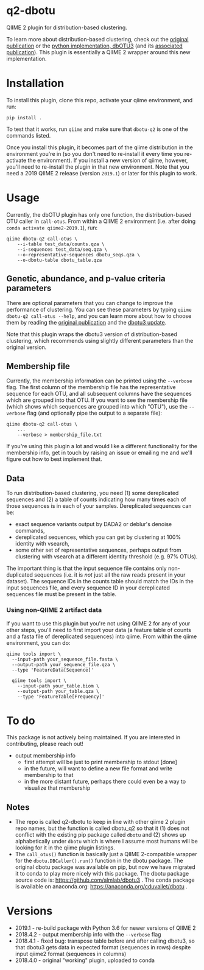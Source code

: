 # q2-dbotu

QIIME 2 plugin for distribution-based clustering.

To learn more about distribution-based clustering, check out the [original publication](http://dx.doi.org/10.1128/AEM.00342-13) or the [python implementation, dbOTU3](https://github.com/swo/dbotu3) (and its [associated publication](https://doi.org/10.1371/journal.pone.0176335)). This plugin is essentially a QIIME 2 wrapper around this new implementation.

# Installation

To install this plugin, clone this repo, activate your qiime environment, and run:

```
pip install .
```

To test that it works, run `qiime` and make sure that `dbotu-q2` is one of the commands listed.

Once you install this plugin, it becomes part of the qiime distribution in the environment you're in (so you don't need to re-install it every time you re-activate the environment).
If you install a new version of qiime, however, you'll need to re-install the plugin in that new environment.
Note that you need a 2019 QIIME 2 release (version `2019.1`) or later for this plugin to work.

# Usage

Currently, the dbOTU plugin has only one function, the distribution-based OTU caller in `call-otus`.
From within a QIIME 2 environment (i.e. after doing `conda activate qiime2-2019.1`), run:

```
qiime dbotu-q2 call-otus \
	--i-table test_data/counts.qza \
	--i-sequences test_data/seq.qza \
	--o-representative-sequences dbotu_seqs.qza \
	--o-dbotu-table dbotu_table.qza
```

## Genetic, abundance, and p-value criteria parameters

There are optional parameters that you can change to improve the performance of clustering.
You can see these parameters by typing `qiime dbotu-q2 call-otus --help`, and you can learn more about how to choose them by reading the [original  publication](http://dx.doi.org/10.1128/AEM.00342-13) and the [dbotu3 update](https://doi.org/10.1371/journal.pone.0176335).

Note that this plugin wraps the dbotu3 version of distribution-based clustering, which recommends using slightly different parameters than the original version.

## Membership file

Currently, the membership information can be printed using the `--verbose` flag.
The first column of the membership file has the representative sequence for each OTU, and all subsequent columns have the sequences which are grouped into that OTU.
If you want to see the membership file (which shows which sequences are grouped into which "OTU"), use the `--verbose` flag (and optionally pipe the output to a separate file):

```
qiime dbotu-q2 call-otus \
    ...
    --verbose > membership_file.txt
```

If you're using this plugin a lot and would like a different functionality for the membership info, get in touch by raising an issue or emailing me and we'll figure out how to best implement that.

## Data

To run distribution-based clustering, you need (1) some dereplicated sequences and (2) a table of counts indicating how many times each of those sequences is in each of your samples.
Dereplicated sequences can be:

- exact sequence variants output by DADA2 or deblur's denoise commands,      
- dereplicated sequences, which you can get by clustering at 100% identity with vsearch,      
- some other set of representative sequences, perhaps output from clustering with vsearch at a different identity threshold (e.g. 97% OTUs).

The important thing is that the input sequence file contains only non-duplicated sequences (i.e. it is *not* just all the raw reads present in your dataset).
The sequence IDs in the counts table should match the IDs in the input sequences file, and every sequence ID in your dereplicated sequences file must be present in the table.

### Using non-QIIME 2 artifact data

If you want to use this plugin but you're not using QIIME 2 for any of your other steps, you'll need to first import your data (a feature table of counts and a fasta file of dereplicated sequences) into qiime.
From within the qiime environment, you can do:

```
qiime tools import \
  --input-path your_sequence_file.fasta \
  --output-path your_sequence_file.qza \
  --type 'FeatureData[Sequence]'

  qiime tools import \
    --input-path your_table.biom \
    --output-path your_table.qza \
    --type 'FeatureTable[Frequency]'
```

# To do

This package is not actively being maintained. If you are interested in contributing, please reach out!

- output membership info          
    - first attempt will be just to print membership to stdout [done]     
    - in the future, will want to define a new file format and write membership to that      
    - in the more distant future, perhaps there could even be a way to visualize that membership       

## Notes

- The repo is called q2-dbotu to keep in line with other qiime 2 plugin repo names, but the function is called dbotu_q2 so that it (1) does not conflict with the existing pip package called `dbotu` and (2) shows up alphabetically under `dbotu` which is where I assume most humans will be looking for it in the qiime plugin listings.     
- The `call_otus()` function is basically just a QIIME 2-compatible wrapper for the `dbotu.DBCaller().run()` function in the dbotu package. The original dbotu package was available on pip, but now we have migrated it to conda to play more nicely with this package. The dbotu package source code is: https://github.com/almlab/dbotu3 . The conda package is available on anaconda.org: https://anaconda.org/cduvallet/dbotu .

# Versions

* 2019.1 - re-build package with Python 3.6 for newer versions of QIIME 2
* 2018.4.2 - output membership info with the `--verbose` flag      
* 2018.4.1 - fixed bug: transpose table before and after calling dbotu3, so that dbotu3 gets data in expected format (sequences in rows) despite input qiime2 format (sequences in columns)     
* 2018.4.0 - original "working" plugin, uploaded to conda     
